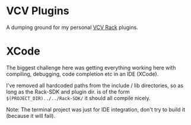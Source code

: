 
# VCV Plugins
A dumping ground for my personal [VCV Rack](https://vcvrack.com) plugins.

# XCode
The biggest challenge here was getting everything working here with compiling, debugging, code completion etc in an IDE (XCode). 

I've removed all hardcoded paths from the include / lib directories, so as long as the Rack-SDK and plugin dir. is of the form `$(PROJECT_DIR)../../Rack-SDK/` it should all compile nicely.

Note: The terminal project was just for IDE integration, don't try to build it (because it will fail).
